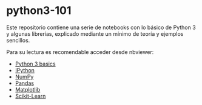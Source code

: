 # python3-101

Este repositorio contiene una serie de notebooks con lo básico de Python 3 y algunas librerías, explicado mediante un mínimo de teoría y ejemplos sencillos.

Para su lectura es recomendable acceder desde nbviewer:

* [Python 3 basics](https://nbviewer.jupyter.org/github/pyjaime/python3-101/blob/master/python3_basics_es.ipynb)
* [IPython](https://nbviewer.jupyter.org/github/pyjaime/python3-101/blob/master/python3_ipython_es.ipynb)
* [NumPy](https://nbviewer.jupyter.org/github/pyjaime/python3-101/blob/master/python3_numpy_es.ipynb)
* [Pandas](https://nbviewer.jupyter.org/github/pyjaime/python3-101/blob/master/python3_pandas_es.ipynb)
* [Matplotlib](https://nbviewer.jupyter.org/github/pyjaime/python3-101/blob/master/python3_matplotlib_es.ipynb)
* [Scikit-Learn](https://nbviewer.jupyter.org/github/pyjaime/python3-101/blob/master/python3_scikitlearn_es.ipynb)
